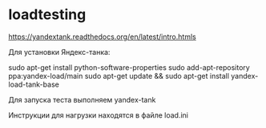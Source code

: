 loadtesting
===========

https://yandextank.readthedocs.org/en/latest/intro.htmls

Для установки Яндекс-танка:

sudo apt-get install python-software-properties
sudo add-apt-repository ppa:yandex-load/main
sudo apt-get update && sudo apt-get install yandex-load-tank-base

Для запуска теста выполняем
yandex-tank

Инструкции для нагрузки находятся в файле load.ini 
